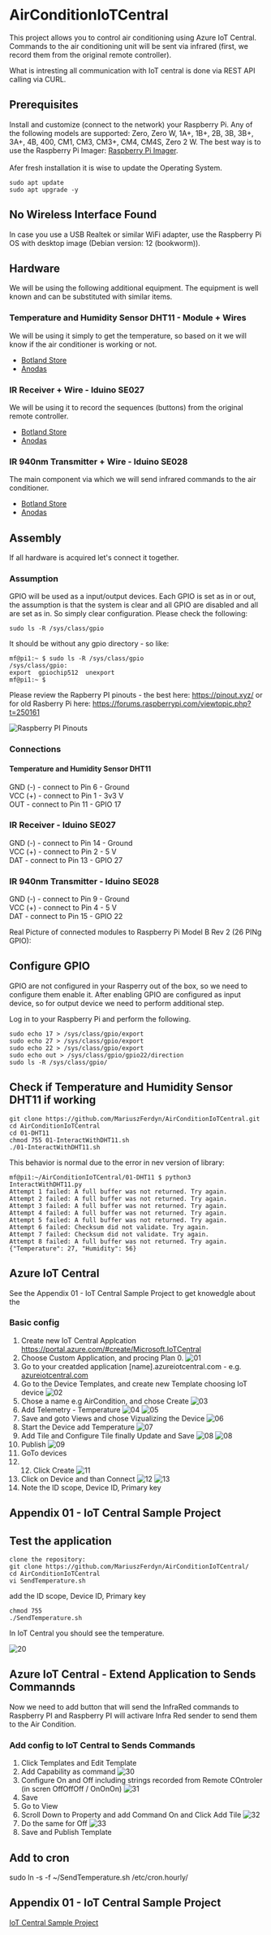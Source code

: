 # AirConditionIoTCentral

This project allows you to control air conditioning using Azure IoT Central. Commands to the air conditioning unit will be sent via infrared (first, we record them from the original remote controller).

What is intresting all communication with IoT central is done via REST API calling via CURL.

## Prerequisites

Install and customize (connect to the network) your Raspberry Pi. Any of the following models are supported: Zero, Zero W, 1A+, 1B+, 2B, 3B, 3B+, 3A+, 4B, 400, CM1, CM3, CM3+, CM4, CM4S, Zero 2 W. The best way is to use the Raspberry Pi Imager: [Raspberry Pi Imager](https://www.raspberrypi.com/software/).</br></br>
Afer fresh installation it is wise to update the Operating System.
```
sudo apt update
sudo apt upgrade -y
```
## No Wireless Interface Found

In case you use a USB Realtek or similar WiFi adapter, use the Raspberry Pi OS with desktop image (Debian version: 12 (bookworm)).

## Hardware

We will be using the following additional equipment. The equipment is well known and can be substituted with similar items.

### Temperature and Humidity Sensor DHT11 - Module + Wires

We will be using it simply to get the temperature, so based on it we will know if the air conditioner is working or not.
- [Botland Store](https://botland.store/multifunctional-sensors/1886-temperature-and-humidity-sensor-dht11-module--5903351242448.html)
- [Anodas](https://www.anodas.lt/en/dht11-module-arduino-temperature-and-humidity-sensor)

### IR Receiver + Wire - Iduino SE027

We will be using it to record the sequences (buttons) from the original remote controller.
- [Botland Store](https://botland.store/ir-receivers/14283-ir-receiver-wire-iduino-se027-5903351242165.html)
- [Anodas](https://www.anodas.lt/en/ir-receiver-cable-iduino-se027)

### IR 940nm Transmitter + Wire - Iduino SE028

The main component via which we will send infrared commands to the air conditioner.
- [Botland Store](https://botland.store/led-ir-infrared/14286-ir-940nm-transmitter-wire-iduino-se028-5903351242011.html)
- [Anodas](https://www.anodas.lt/en/ir-940nm-transmitter-wire-iduino-se028?search=Iduino%20SE028)

## Assembly

If all hardware is acquired let's connect it together.

### Assumption

GPIO will be used as a input/output devices. Each GPIO is set as in or out, the assumption is that the system is clear and all GPIO are disabled and all are set as in. So simply clear configuration. Please check the following:
```
sudo ls -R /sys/class/gpio
```
It should be without any gpio directory - so like:

```
mf@pi1:~ $ sudo ls -R /sys/class/gpio
/sys/class/gpio:
export  gpiochip512  unexport
mf@pi1:~ $
```
Please review the Rapberry PI pinouts - the best here: https://pinout.xyz/ or for old Rasberry Pi here: https://forums.raspberrypi.com/viewtopic.php?t=250161

![Raspberry PI Pinouts](media/PiPinouts.PNG)

### Connections

#### Temperature and Humidity Sensor DHT11

GND (-) - connect to Pin 6 - Ground</br>
VCC (+) - connect to Pin 1 - 3v3 V</br>
OUT - connect to Pin 11 - GPIO 17</br>

### IR Receiver - Iduino SE027

GND (-) - connect to Pin 14 - Ground</br>
VCC (+) - connect to Pin 2 - 5 V</br>
DAT - connect to Pin 13 - GPIO 27</br>


### IR 940nm Transmitter - Iduino SE028

GND (-) - connect to Pin 9 - Ground</br>
VCC (+) - connect to Pin 4 - 5 V</br>
DAT - connect to Pin 15 - GPIO 22</br>

Real Picture of connected modules to Raspberry Pi Model B Rev 2 (26 PINg GPIO):


## Configure GPIO

GPIO are not configured in your Rasperry out of the box, so we need to configure them enable it. After enabling GPIO are configured as input device, so for output device we need to perform additional step.

Log in to your Raspberry Pi and perform the following.

```
sudo echo 17 > /sys/class/gpio/export
sudo echo 27 > /sys/class/gpio/export
sudo echo 22 > /sys/class/gpio/export
sudo echo out > /sys/class/gpio/gpio22/direction
sudo ls -R /sys/class/gpio/
```

## Check if Temperature and Humidity Sensor DHT11 if working

```
git clone https://github.com/MariuszFerdyn/AirConditionIoTCentral.git
cd AirConditionIoTCentral
cd 01-DHT11
chmod 755 01-InteractWithDHT11.sh
./01-InteractWithDHT11.sh
```

This behavior is normal due to the error in nev version of library:
```
mf@pi1:~/AirConditionIoTCentral/01-DHT11 $ python3 InteractWithDHT11.py
Attempt 1 failed: A full buffer was not returned. Try again.
Attempt 2 failed: A full buffer was not returned. Try again.
Attempt 3 failed: A full buffer was not returned. Try again.
Attempt 4 failed: A full buffer was not returned. Try again.
Attempt 5 failed: A full buffer was not returned. Try again.
Attempt 6 failed: Checksum did not validate. Try again.
Attempt 7 failed: Checksum did not validate. Try again.
Attempt 8 failed: A full buffer was not returned. Try again.
{"Temperature": 27, "Humidity": 56}
```

## Azure IoT Central

See the Appendix 01 - IoT Central Sample Project to get knowedgle about the

### Basic config

1. Create new IoT Central Applcation https://portal.azure.com/#create/Microsoft.IoTCentral
2. Choose Custom Application, and procing Plan 0.
   ![01](media/01.PNG)
3. Go to your creatded application [name].azureiotcentral.com - e.g. [azureiotcentral.com](https://aircondition01.azureiotcentral.com/)
4. Go to the Device Templates, and create new Template choosing IoT device
   ![02](media/02.PNG)
5. Chose a name e.g AirCondition, and chose Create
   ![03](media/03.PNG)
6. Add Telemetry - Temperature
   ![04](media/04.PNG)
   ![05](media/05.PNG)
7. Save and goto Views and chose Vizualizing the Device
   ![06](media/06.PNG)
8. Start the Device add Temperature
   ![07](media/07.PNG)
9. Add Tile and Configure Tile finally Update and Save
   ![08](media/08.PNG)
   ![08](media/08b.PNG)
10. Publish
    ![09](media/09.PNG)
11. GoTo devices
12. 12. Click Create
    ![11](media/11.PNG)
13. Click on Device and than Connect
    ![12](media/12.PNG)
    ![13](media/13.PNG)
16. Note the ID scope, Device ID, Primary key

## Appendix 01 - IoT Central Sample Project

## Test the application

```
clone the repository:
git clone https://github.com/MariuszFerdyn/AirConditionIoTCentral/
cd AirConditionIoTCentral
vi SendTemperature.sh
```
add the ID scope, Device ID, Primary key
```
chmod 755 
./SendTemperature.sh
```

In IoT Central you should see the temperature.

  ![20](media/20.PNG)

## Azure IoT Central - Extend Application to Sends Commannds

Now we need to add button that will send the InfraRed commands to Raspberry PI and Raspberry PI will activare Infra Red sender to send them to the Air Condition.

### Add config to IoT Central to Sends Commands

1. Click Templates and Edit Template
2. Add Capability as command
   ![30](media/30.PNG)
3. Configure On and Off including strings recorded from Remote COntroler (in scren OffOffOff / OnOnOn)
   ![31](media/31.PNG)
4. Save
5. Go to View
6. Scroll Down to Property and add Command On and Click Add Tile
   ![32](media/32.PNG)
7. Do the same for Off
   ![33](media/33.PNG)
8. Save and Publish Template


## Add to cron
sudo ln -s -f ~/SendTemperature.sh /etc/cron.hourly/



## Appendix 01 - IoT Central Sample Project

[IoT Central Sample Project](https://github.com/gloveboxes/Create-RaspberryPi-dotNET-Core-C-Sharp-IoT-Applications/tree/master/labs/Lab_2_Azure_IoT_Central)
